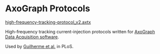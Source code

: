 # AxoGraph Protocols


[high-frequency-tracking-protocol_v2.axtx](https://github.com/hamadaio/axograph-protocol/blob/main/high-frequency-tracking-protocol_v2.axtx)

High-frequency tracking current-injection protocols written for [AxoGraph Data Acquisition software](https://axograph.com).

Used by [Guilherme et al.](https://journals.plos.org/plosbiology/article?id=10.1371/journal.pbio.1002007) in PLoS. 

